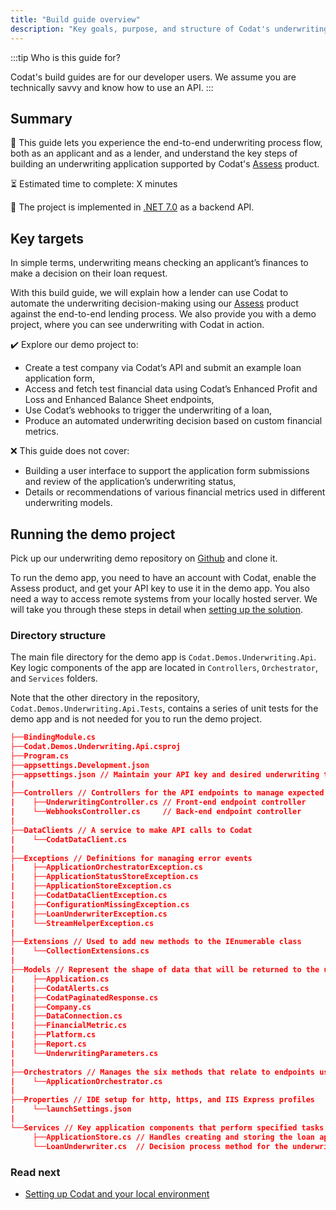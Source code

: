 ```yaml
---
title: "Build guide overview"
description: "Key goals, purpose, and structure of Codat's underwriting build guide"
---
```


:::tip Who is this guide for?

Codat's build guides are for our developer users. We assume you are technically savvy and know how to use an API.
:::

## Summary

:dart: This guide lets you experience the end-to-end underwriting process flow, both as an applicant and as a lender, and understand the key steps of building an underwriting application supported by Codat's [Assess](/assess/overview) product.

:hourglass_flowing_sand: Estimated time to complete: X minutes

:hammer: The project is implemented in [.NET 7.0](https://dotnet.microsoft.com/en-us/download/dotnet/7.0) as a backend API.

## Key targets

In simple terms, underwriting means checking an applicant’s finances to make a decision on their loan request. 

With this build guide, we will explain how a lender can use Codat to automate the underwriting decision-making using our [Assess](/assess/overview) product against the end-to-end lending process. We also provide you with a demo project, where you can see underwriting with Codat in action. 

✔️ Explore our demo project to:

- Create a test company via Codat’s API and submit an example loan application form,
- Access and fetch test financial data using Codat’s Enhanced Profit and Loss and Enhanced Balance Sheet endpoints,
- Use Codat’s webhooks to trigger the underwriting of a loan,
- Produce an automated underwriting decision based on custom financial metrics. 

❌ This guide does not cover: 

- Building a user interface to support the application form submissions and review of the application’s underwriting status,
- Details or recommendations of various financial metrics used in different underwriting models.

## Running the demo project

Pick up our underwriting demo repository on [Github](https://github.com/codatio/build-guide-underwriting-be) and clone it. 

To run the demo app, you need to have an account with Codat, enable the Assess product, and get your API key to use it in the demo app. You also need a way to access remote systems from your locally hosted server. We will take you through these steps in detail when [setting up the solution](/underwriting/setting-up). 

### Directory structure

The main file directory for the demo app is `Codat.Demos.Underwriting.Api`. Key logic components of the app are located in `Controllers`, `Orchestrator`, and `Services` folders.

Note that the other directory in the repository, `Codat.Demos.Underwriting.Api.Tests`, contains a series of unit tests for the demo app and is not needed for you to run the demo project. 

```json title="Codat.Demos.Underwriting.Api"
├──BindingModule.cs
├──Codat.Demos.Underwriting.Api.csproj
├──Program.cs
├──appsettings.Development.json
├──appsettings.json // Maintain your API key and desired underwriting thresholds in this file
|   
├──Controllers // Controllers for the API endpoints to manage expected actions and results
|    ├──UnderwritingController.cs // Front-end endpoint controller
|    └──WebhooksController.cs     // Back-end endpoint controller
|       
├──DataClients // A service to make API calls to Codat
|    └──CodatDataClient.cs
|       
├──Exceptions // Definitions for managing error events 
|    ├──ApplicationOrchestratorException.cs
|    ├──ApplicationStatusStoreException.cs
|    ├──ApplicationStoreException.cs
|    ├──CodatDataClientException.cs
|    ├──ConfigurationMissingException.cs
|    ├──LoanUnderwriterException.cs
|    └──StreamHelperException.cs
|       
├──Extensions // Used to add new methods to the IEnumerable class
|    └──CollectionExtensions.cs
|       
├──Models // Represent the shape of data that will be returned to the user
|    ├──Application.cs
|    ├──CodatAlerts.cs
|    ├──CodatPaginatedResponse.cs
|    ├──Company.cs
|    ├──DataConnection.cs
|    ├──FinancialMetric.cs
|    ├──Platform.cs
|    ├──Report.cs
|    └──UnderwritingParameters.cs
|       
├──Orchestrators // Manages the six methods that relate to endpoints used in the app
|    └──ApplicationOrchestrator.cs
|       
├──Properties // IDE setup for http, https, and IIS Express profiles
|    └──launchSettings.json
|       
└──Services // Key application components that perform specified tasks
     ├──ApplicationStore.cs // Handles creating and storing the loan application in-memory
     └──LoanUnderwriter.cs  // Decision process method for the underwriting model used in the demo
```
### Read next

- [Setting up Codat and your local environment](/underwriting/setting-up)